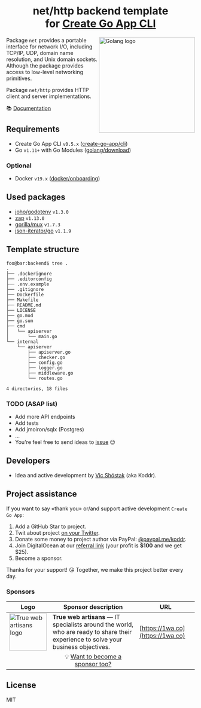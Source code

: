 <h1 align="center">net/http backend template<br/>for <a href="https://github.com/create-go-app">Create Go App CLI</a></h1>

<img align="right" width="256px" src="https://golang.org/lib/godoc/images/go-logo-blue.svg" alt="Golang logo" />

Package `net` provides a portable interface for network I/O, including TCP/IP, UDP, domain name resolution, and Unix domain sockets. Although the package provides access to low-level networking primitives.

Package `net/http` provides HTTP client and server implementations.

📚 [Documentation](https://golang.org/pkg/net/http/)

## Requirements

- Create Go App CLI `v0.5.x` ([create-go-app/cli](https://github.com/create-go-app/cli))
- Go `v1.11+` with Go Modules ([golang/download](https://golang.org/dl/))

### Optional

- Docker `v19.x` ([docker/onboarding](https://hub.docker.com/?overlay=onboarding))

## Used packages

- [joho/godotenv](https://github.com/joho/godotenv) `v1.3.0`
- [zap](https://go.uber.org/zap) `v1.13.0`
- [gorilla/mux](https://github.com/gorilla/mux) `v1.7.3`
- [json-iterator/go](https://github.com/json-iterator/go) `v1.1.9`

## Template structure

```console
foo@bar:backend$ tree .
.
├── .dockerignore
├── .editorconfig
├── .env.example
├── .gitignore
├── Dockerfile
├── Makefile
├── README.md
├── LICENSE
├── go.mod
├── go.sum
├── cmd
│   └── apiserver
│       └── main.go
└── internal
    └── apiserver
        ├── apiserver.go
        ├── checker.go
        ├── config.go
        ├── logger.go
        ├── middleware.go
        └── routes.go

4 directories, 18 files
```

### TODO (ASAP list)

- Add more API endpoints
- Add tests
- Add jmoiron/sqlx (Postgres)
- ...
- You're feel free to send ideas to [issue](issues/new/choose) 😉

## Developers

- Idea and active development by [Vic Shóstak](https://github.com/koddr) (aka Koddr).

## Project assistance

If you want to say «thank you» or/and support active development `Create Go App`:

1. Add a GitHub Star to project.
2. Twit about project [on your Twitter](https://twitter.com/intent/tweet?text=Set%20up%20a%20new%20Go%20%28Golang%29%20full%20stack%20app%20by%20running%20one%20CLI%20command%21%26url%3Dhttps%3A%2F%2Fgithub.com%2Fcreate-go-app).
3. Donate some money to project author via PayPal: [@paypal.me/koddr](https://paypal.me/koddr?locale.x=en_EN).
4. Join DigitalOcean at our [referral link](https://m.do.co/c/b41859fa9b6e) (your profit is **$100** and we get $25).
5. Become a sponsor.

Thanks for your support! 😘 Together, we make this project better every day.

### Sponsors

| Logo                                                                                                                                                              | Sponsor description                                                                                                                 | URL                              |
| ----------------------------------------------------------------------------------------------------------------------------------------------------------------- | ----------------------------------------------------------------------------------------------------------------------------------- | -------------------------------- |
| <img align="center" width="100px" src="https://raw.githubusercontent.com/create-go-app/cli/master/images/sponsors/1wa.co_logo.png" alt="True web artisans logo"/> | **True web artisans** — IT specialists around the world, who are ready to share their experience to solve your business objectives. | [https://1wa.co](https://1wa.co) |
|                                                                                                                                                                   | <div align="center">💡 <a href="mailto:truewebartisans@gmail.com">Want to become a sponsor too?</a></div>                           |                                  |

## License

MIT
